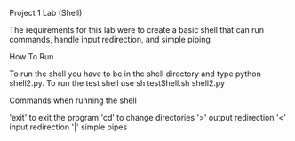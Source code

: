 Project 1 Lab (Shell)

The requirements for this lab were to create a basic shell that can run commands, handle input redirection, and simple piping


How To Run

To run the shell you have to be in the shell directory and type python shell2.py.
To run the test shell use sh testShell.sh shell2.py


Commands when running the shell

'exit' to exit the program
'cd' to change directories
'>' output redirection
'<' input redirection
'|' simple pipes